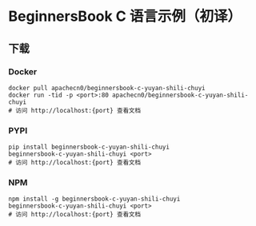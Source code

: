 # BeginnersBook C 语言示例（初译）

## 下载

### Docker

```
docker pull apachecn0/beginnersbook-c-yuyan-shili-chuyi
docker run -tid -p <port>:80 apachecn0/beginnersbook-c-yuyan-shili-chuyi
# 访问 http://localhost:{port} 查看文档
```

### PYPI

```
pip install beginnersbook-c-yuyan-shili-chuyi
beginnersbook-c-yuyan-shili-chuyi <port>
# 访问 http://localhost:{port} 查看文档
```

### NPM

```
npm install -g beginnersbook-c-yuyan-shili-chuyi
beginnersbook-c-yuyan-shili-chuyi <port>
# 访问 http://localhost:{port} 查看文档
```